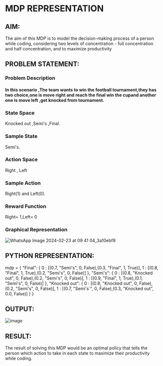 # MDP REPRESENTATION

## AIM:
The aim of this MDP is to model the decision-making process of a person while coding, considering two levels of concentration - full concentration and half concentration, and to maximize productivity

## PROBLEM STATEMENT:

### Problem Description

#### In this scenario ,The team wants to win the football tournament,they has two choice,one is move right and reach the final win the cupand another one is move left ,get knocked from tournament.

### State Space

Knocked out ,Semi's ,Final.

### Sample State
Semi's.

### Action Space

Right , Left

### Sample Action

Right(1) and Left(0).

### Reward Function

Right= 1,Left= 0

### Graphical Representation

![WhatsApp Image 2024-02-23 at 09 41 04_3a10ebf9](https://github.com/Naveen22009215/mdp-representation/assets/119401470/bcf2e24b-b3c6-4108-8f95-ffd7830c5005)



## PYTHON REPRESENTATION:
mdp = {
    "Final": {
         0 : [(0.7, "Semi's", 0, False),(0.3, "Final", 1, True)],
        1 : [(0.8, "Final", 1, True),(0.2, "Semi's", 0, False)]
    },
    "Semi's": {
        0 : [(0.8, "Knocked out", 0, False),(0.2, "Semi's", 0, False)],
        1 : [(0.9, "Final", 1, True),(0.1, "Semi's", 0, False)]
    },
    "Knocked out": {
        0 : [(0.8, "Knocked out", 0, False),(0.2, "Semi's", 0, False)],
        1 : [(0.7, "Semi's`", 0, False),(0.3, "Knocked out", 0.0, False)]
    }
}


## OUTPUT:
![image](https://github.com/Naveen22009215/mdp-representation/assets/119401470/4d6cc091-559e-4cbd-8210-f217ed484f85)


## RESULT:
The result of solving this MDP would be an optimal policy that tells the person which action to take in each state to maximize their productivity while coding.

